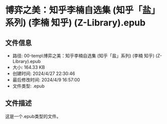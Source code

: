 ﻿# 博弈之美：知乎李楠自选集 (知乎「盐」系列) (李楠  知乎) (Z-Library).epub

## 文件信息
- 路径: 00-temp\博弈之美：知乎李楠自选集 (知乎「盐」系列) (李楠  知乎) (Z-Library).epub
- 大小: 164.33 KB
- 创建时间: 2024/4/27 22:30:46
- 最后修改时间: 2024/4/9 16:57:00
- 文件类型: .epub

## 文件描述
这是一个.epub类型的文件。

